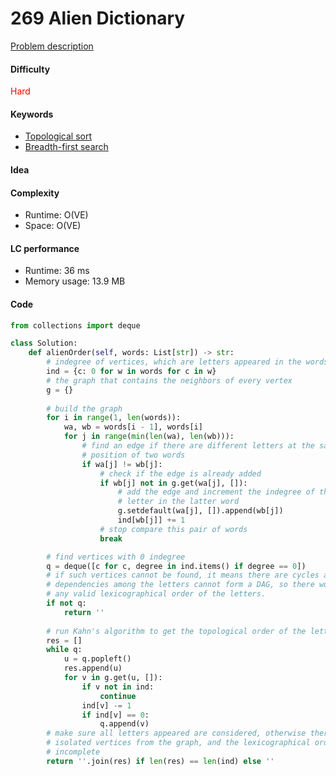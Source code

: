 269 Alien Dictionary
=======================
[Problem description](https://leetcode.com/problems/alien-dictionary/)

#### Difficulty
<span style="color:red">Hard</span>

#### Keywords
- [Topological sort](../categories/topological_sort.md)
- [Breadth-first search](../categories/bfs.md)
  
#### Idea

#### Complexity
- Runtime: O(VE)
- Space: O(VE)
  
#### LC performance
- Runtime: 36 ms
- Memory usage: 13.9 MB

#### Code
```python
from collections import deque

class Solution:
    def alienOrder(self, words: List[str]) -> str:
        # indegree of vertices, which are letters appeared in the words
        ind = {c: 0 for w in words for c in w}
        # the graph that contains the neighbors of every vertex
        g = {}
        
        # build the graph
        for i in range(1, len(words)):
            wa, wb = words[i - 1], words[i]
            for j in range(min(len(wa), len(wb))):
                # find an edge if there are different letters at the same 
                # position of two words
                if wa[j] != wb[j]:
                    # check if the edge is already added
                    if wb[j] not in g.get(wa[j], []):
                        # add the edge and increment the indegree of the 
                        # letter in the latter word
                        g.setdefault(wa[j], []).append(wb[j])
                        ind[wb[j]] += 1
                    # stop compare this pair of words 
                    break

        # find vertices with 0 indegree
        q = deque([c for c, degree in ind.items() if degree == 0])
        # if such vertices cannot be found, it means there are cycles and the 
        # dependencies among the letters cannot form a DAG, so there won't be 
        # any valid lexicographical order of the letters. 
        if not q:
            return ''
        
        # run Kahn's algorithm to get the topological order of the letters
        res = []
        while q:
            u = q.popleft()
            res.append(u)
            for v in g.get(u, []):
                if v not in ind:
                    continue
                ind[v] -= 1
                if ind[v] == 0:
                    q.append(v)
        # make sure all letters appeared are considered, otherwise there are 
        # isolated vertices from the graph, and the lexicographical order is 
        # incomplete 
        return ''.join(res) if len(res) == len(ind) else ''
```